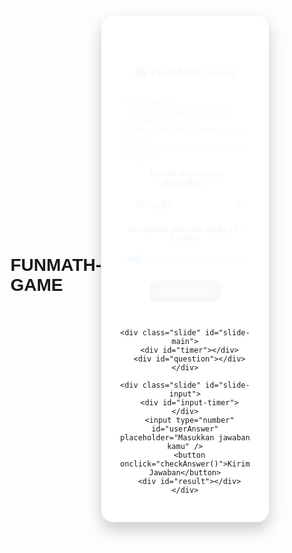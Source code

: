 # FUNMATH-GAME
<!DOCTYPE html>
<html lang="id">
<head>
  <meta charset="UTF-8" />
  <meta name="viewport" content="width=device-width, initial-scale=1.0" />
  <title>FunMath Game</title>
  <link href="https://fonts.googleapis.com/css2?family=Poppins:wght@400;600&display=swap" rel="stylesheet">
  <style>
    * { box-sizing: border-box; }
    body {
      font-family: 'Poppins', sans-serif;
      margin: 0;
      background: url('https://img.freepik.com/free-vector/hand-drawn-chalkboard-math-background_23-2148499325.jpg') no-repeat center center fixed;
      background-size: cover;
      display: flex;
      justify-content: center;
      align-items: center;
      min-height: 100vh;
    }
    .slide {
      display: none;
      flex-direction: column;
      align-items: center;
      justify-content: center;
      animation: fadeIn 1s ease;
      width: 100%;
      max-width: 500px;
    }
    .slide.active { display: flex; }
    .container {
      background: rgba(255, 255, 255, 0.95);
      border-radius: 20px;
      box-shadow: 0 12px 24px rgba(0,0,0,0.2);
      padding: 30px;
      width: 90%;
      max-width: 480px;
      text-align: center;
    }
    @keyframes fadeIn {
      from {opacity: 0; transform: scale(0.9);}
      to {opacity: 1; transform: scale(1);}
    }
    h2 { color: #3f3d56; margin-bottom: 10px; }
    p { font-size: 14px; text-align: left; color: #555; }
    select, input[type="number"], input[type="range"] {
      width: 100%; padding: 10px; margin-top: 10px; margin-bottom: 15px;
      border: 1px solid #ccc; border-radius: 10px; font-size: 16px;
    }
    button {
      background-color: #4a47a3; color: #fff;
      padding: 10px 20px; border: none;
      border-radius: 10px; font-size: 16px;
      cursor: pointer; transition: 0.3s;
      margin: 5px;
    }
    button:hover { background-color: #3c358d; }
    #question {
      font-size: 36px; font-weight: bold;
      color: #333; min-height: 60px;
      transition: transform 0.4s;
    }
    .correct {
      animation: celebratory 1s ease forwards;
      color: #28a745; font-weight: bold;
    }
    .wrong {
      animation: disappointed 1s ease forwards;
      color: #dc3545; font-weight: bold;
    }
    @keyframes celebratory {
      0% { transform: scale(1); }
      50% { transform: scale(1.2); background-color: #d4edda; }
      100% { transform: scale(1); background-color: transparent; }
    }
    @keyframes disappointed {
      0% { transform: translateY(0); }
      50% { transform: translateY(-10px); background-color: #f8d7da; }
      100% { transform: translateY(0); background-color: transparent; }
    }
    #timer { font-size: 18px; color: #374785; margin: 10px 0; }
    #input-timer {
      font-size: 18px; color: #e74c3c;
      animation: pulse 1s infinite;
    }
    @keyframes pulse {
      0% { transform: scale(1); }
      50% { transform: scale(1.1); }
      100% { transform: scale(1); }
    }
  </style>
</head>
<body>
  <div class="container">
    <div class="slide active" id="slide-peraturan">
      <h2>🎮 FunMath Game</h2>
      <p>
        🔢 Peraturan:<br>
        1. Angka dan operator muncul satu per satu<br>
        2. Hitung dari kiri ke kanan tanpa kaidah<br>
        3. Pilih jumlah angka soal sesuai keinginan<br>
      </p>
      <label for="jumlah"><strong>Jumlah angka yang ditampilkan:</strong></label>
      <select id="jumlah">
        <option value="10">10 Angka</option>
        <option value="15">15 Angka</option>
        <option value="20">20 Angka</option>
        <option value="25">25 Angka</option>
        <option value="30">30 Angka</option>
      </select>
      <label for="speed"><strong>Kecepatan tampilan angka (1 - 2 detik):</strong></label>
      <input type="range" id="speed" min="1000" max="2000" value="1000" step="100">
      <button onclick="mulaiGame()">Mulai Game</button>
    </div>

    <div class="slide" id="slide-main">
      <div id="timer"></div>
      <div id="question"></div>
    </div>

    <div class="slide" id="slide-input">
      <div id="input-timer"></div>
      <input type="number" id="userAnswer" placeholder="Masukkan jawaban kamu" />
      <button onclick="checkAnswer()">Kirim Jawaban</button>
      <div id="result"></div>
    </div>
  </div>

  <audio id="beep" src="https://www.soundjay.com/button/sounds/beep-07.mp3"></audio>
  <audio id="correctSound" src="https://www.soundjay.com/misc/sounds/bell-ringing-05.mp3"></audio>
  <audio id="wrongSound" src="https://www.soundjay.com/button/sounds/button-10.mp3"></audio>

  <script>
    let ekspresi = "";
    let hasil = null;
    let angka = [];
    let operator = [];
    let tampilList = [];
    let currentOp = null;
    let showIndex = 0;
    let inputTimerInterval;
    let timeLeft = 15;
    let delay = 1000;

    function mulaiGame() {
      ekspresi = "";
      hasil = null;
      angka = [];
      operator = [];
      tampilList = [];
      showIndex = 0;
      document.getElementById("result").innerHTML = "";
      document.getElementById("userAnswer").value = "";
      gantiSlide("slide-main");

      const jumlah = parseInt(document.getElementById("jumlah").value);
      delay = parseInt(document.getElementById("speed").value);
      const ops = ["+", "-", "x"];

      for (let i = 0; i < jumlah; i++) {
        if (i < jumlah - 1) {
          operator.push(ops[Math.floor(Math.random() * ops.length)]);
        }
        let value = Math.floor(Math.random() * 10) + 1;
        angka.push(value);
      }

      for (let i = 0; i < angka.length; i++) {
        tampilList.push(angka[i]);
        if (i < operator.length) tampilList.push(operator[i]);
      }

      tampilkanAngka();
    }

    function gantiSlide(id) {
      document.querySelectorAll(".slide").forEach(s => s.classList.remove("active"));
      document.getElementById(id).classList.add("active");
    }

    function tampilkanAngka() {
      const container = document.getElementById("question");
      const beep = document.getElementById("beep");

      if (showIndex < tampilList.length) {
        const item = tampilList[showIndex];
        container.textContent = item;
        beep.play();

        if (showIndex === 0) {
          hasil = item;
          ekspresi = item.toString();
        } else if (typeof item === "string") {
          currentOp = item;
          ekspresi += ` ${item}`;
        } else {
          ekspresi += ` ${item}`;
          switch (currentOp) {
            case "+": hasil += item; break;
            case "-": hasil -= item; break;
            case "x": hasil *= item; break;
          }
        }
        showIndex++;
        setTimeout(tampilkanAngka, delay);
      } else {
        setTimeout(() => {
          gantiSlide("slide-input");
          mulaiInputTimer();
        }, 500);
      }
    }

    function mulaiInputTimer() {
      timeLeft = 15;
      document.getElementById("input-timer").textContent = `⏳ Jawab dalam: ${timeLeft}s`;
      inputTimerInterval = setInterval(() => {
        timeLeft--;
        document.getElementById("input-timer").textContent = `⏳ Jawab dalam: ${timeLeft}s`;
        if (timeLeft <= 0) {
          clearInterval(inputTimerInterval);
          document.getElementById("result").innerHTML = `<div class='wrong'>⏰ Waktu habis! Jawaban: ${ekspresi} = ${hasil}</div><br><button onclick='mulaiGame()'>Main Lagi 🔁</button><button onclick='kembaliKeAwal()'>🔙 Kembali</button>`;
        }
      }, 1000);
    }

    function checkAnswer() {
      clearInterval(inputTimerInterval);
      const user = parseInt(document.getElementById("userAnswer").value);
      const res = document.getElementById("result");
      const correctSound = document.getElementById("correctSound");
      const wrongSound = document.getElementById("wrongSound");

      if (isNaN(user)) {
        res.innerHTML = "⚠️ Masukkan angka dulu!";
        return;
      }

      if (user === hasil) {
        res.innerHTML = `<div class="correct">✅ Benar!<br>${ekspresi} = ${hasil}</div>`;
        correctSound.play();
      } else {
        res.innerHTML = `<div class="wrong">❌ Salah.<br>Ekspresi: ${ekspresi} = ${hasil}</div>`;
        wrongSound.play();
      }
      res.innerHTML += `<br><button onclick="mulaiGame()">Main Lagi 🔁</button><button onclick="kembaliKeAwal()">🔙 Kembali</button>`;
    }

    function kembaliKeAwal() {
      gantiSlide("slide-peraturan");
    }
  </script>
</body>
</html>
